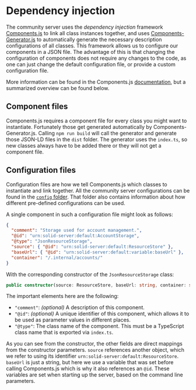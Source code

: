 # Dependency injection

The community server uses the _dependency injection_ framework
[Components.js](https://github.com/LinkedSoftwareDependencies/Components.js/)
to link all class instances together,
and uses [Components-Generator.js](https://github.com/LinkedSoftwareDependencies/Components-Generator.js)
to automatically generate the necessary description configurations of all classes.
This framework allows us to configure our components in a JSON file.
The advantage of this is that changing the configuration of components does not require any changes to the code, 
as one can just change the default configuration file, or provide a custom configuration file.

More information can be found in the Components.js [documentation](https://componentsjs.readthedocs.io/),
but a summarized overview can be found below.

## Component files
Components.js requires a component file for every class you might want to instantiate.
Fortunately those get generated automatically by Components-Generator.js.
Calling `npm run build` will call the generator and generate those JSON-LD files in the `dist` folder.
The generator uses the `index.ts`, so new classes always have to be added there
or they will not get a component file.

## Configuration files
Configuration files are how we tell Components.js which classes to instantiate and link together.
All the community server configurations can be found in
the [`config` folder](https://github.com/solid/community-server/tree/master/config/).
That folder also contains information about how different pre-defined configurations can be used.

A single component in such a configuration file might look as follows: 
```json
{
  "comment": "Storage used for account management.",
  "@id": "urn:solid-server:default:AccountStorage",
  "@type": "JsonResourceStorage",
  "source": { "@id": "urn:solid-server:default:ResourceStore" },
  "baseUrl": { "@id": "urn:solid-server:default:variable:baseUrl" },
  "container": "/.internal/accounts/"
}
```

With the corresponding constructor of the `JsonResourceStorage` class:
```ts
public constructor(source: ResourceStore, baseUrl: string, container: string)
```

The important elements here are the following:
* `"comment"`: _(optional)_ A description of this component.
* `"@id"`: _(optional)_ A unique identifier of this component, which allows it to be used as parameter values in different places.
* `"@type"`: The class name of the component. This must be a TypeScript class name that is exported via `index.ts`.

As you can see from the constructor, the other fields are direct mappings from the constructor parameters.
`source` references another object, which we refer to using its identifier `urn:solid-server:default:ResourceStore`.
`baseUrl` is just a string, but here we use a variable that was set before calling Components.js
which is why it also references an `@id`.
These variables are set when starting up the server, based on the command line parameters.
